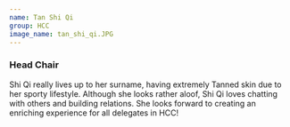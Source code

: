 ```yaml
---
name: Tan Shi Qi
group: HCC
image_name: tan_shi_qi.JPG
---
```


### Head Chair

Shi Qi really lives up to her surname, having extremely Tanned skin due to her sporty lifestyle. Although she looks rather aloof, Shi Qi loves chatting with others and building relations. She looks forward to creating an enriching experience for all delegates in HCC!